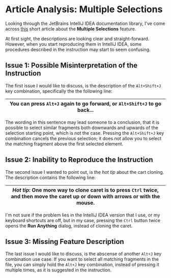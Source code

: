 # Article Analysis: Multiple Selections

Looking through the JetBrains IntelliJ IDEA documentation library, I've come across [this](https://www.jetbrains.com/help/idea/pro-tips.html#multiple-selections) short article about the **Multiple Selections** feature.

At first sight, the descriptions are looking clear and straight-forward. However, when you start reproducing them in IntelliJ IDEA, some procedures described in the instruction may start to seem confusing.

## Issue 1: Possible Misinterpretation of the Instruction

The first issue I would like to discuss, is the description of the `Alt+Shift+J` key combination, specifically the the following line:

| You can press `Alt+J` again to go forward, or `Alt+Shift+J` to go back... |
|---|

The wording in this sentence may lead someone to a conclusion, that it is possible to select similar fragments both downwards and upwards of the selection starting point, which is not the case. Pressing the `Alt+Shift+J` key combination cancels the previous selection; it does not allow you to select the matching fragment above the first selected element.

## Issue 2: Inability to Reproduce the Instruction

The second issue I wanted to point out, is the _hot tip_ about the cart cloning. The description contains the following line:

| _Hot tip_: One more way to clone caret is to press `Ctrl` twice, and then move the caret up or down with arrows or with the mouse. |
|---|

I'm not sure if the problem lies in the IntelliJ IDEA version that I use, or my keyboard shortcuts are off, but in my case, pressing the `Ctrl` button twice opens the **Run Anything** dialog, instead of cloning the caret.

## Issue 3: Missing Feature Description

The last issue I would like to discuss, is the abscense of another `Alt+J` key combination use case. If you want to select all matching fragments in the file, you can simply hold the `Alt+J` key combination, instead of pressing it multiple times, as it is suggested in the instruction.
